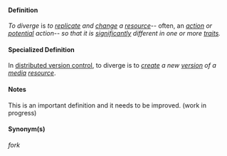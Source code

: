 #### Definition

*To diverge* is *to [replicate](https://github.com/gcassel/Modular-Organization-Terminology/blob/master/terms/replicate.md) and [change](https://github.com/gcassel/Modular-Organization-Terminology/blob/master/terms/change.md) a [resource](https://github.com/gcassel/Modular-Organization-Terminology/blob/master/terms/resource.md)--* often, an *[action](https://github.com/gcassel/Modular-Organization-Terminology/blob/master/terms/action.md) or [potential](https://github.com/gcassel/Modular-Organization-Terminology/blob/master/terms/potential.md) action-- so that it is [significantly](https://github.com/gcassel/Modular-Organization-Terminology/blob/master/terms/significance.md) different in one or more [traits](https://github.com/gcassel/Modular-Organization-Terminology/blob/master/terms/trait.md).* 

#### Specialized Definition

In [distributed version control](https://github.com/gcassel/Modular-Organization-Terminology/blob/master/compound-terms/distributed-version-control.md), to diverge is to *[create](https://github.com/gcassel/Modular-Organization-Terminology/blob/master/terms/create.md) a new [version](https://github.com/gcassel/Modular-Organization-Terminology/blob/master/terms/version.md) of a [media](https://github.com/gcassel/Modular-Organization-Terminology/blob/master/terms/media.md) [resource](https://github.com/gcassel/Modular-Organization-Terminology/blob/master/terms/resource.md)*.

#### Notes

This is an important definition and it needs to be improved. (work in progress)

#### Synonym(s)

*fork*
